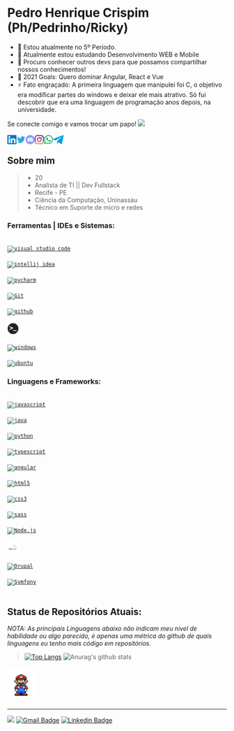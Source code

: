 # Pedro Henrique Crispim (Ph/Pedrinho/Ricky)
- 🔭 Estou atualmente no 5º Período.
- 🌱 Atualmente estou estudando Desenvolvimento WEB e Mobile
- 👯 Procuro conhecer outros devs para que possamos compartilhar nossos conhecimentos!
- 🥅 2021 Goals: Quero dominar Angular, React e Vue
- ⚡ Fato engraçado: A primeira linguagem que manipulei foi C, o objetivo era modificar partes do windows e deixar ele mais atrativo. Só fui descobrir que era uma linguagem de programação anos depois, na universidade.

Se conecte comigo e vamos trocar um papo! <img src="https://github.com/blackcater/blackcater/raw/master/images/Hi.gif" height="18" />  <br>
<br>
<a href="https://www.linkedin.com/in/rycky5">
  <img align="left" alt="Pedro Crispim | Linkedin" width="21px" src="https://github.com/rycky5/rycky5/blob/main/assets/linkedin.svg" />
</a>
<a href="https://twitter.com/lost_j3di">
  <img align="left" alt="Pedro Crispim | Twitter" width="21px" src="https://github.com/rycky5/rycky5/blob/main/assets/twitter.svg" />
</a>
<a href="https://discord.gg/D7DStQ7WTm">
  <img align="left" alt="Pedro Crispim | Linkedin" width="21px" src="https://github.com/rycky5/rycky5/blob/main/assets/discord-round.svg" />
</a>
<a href="https://www.instagram.com/lost_j3di">
  <img align="left" alt="Pedro Crispim | Instagram" width="21px" src="https://github.com/rycky5/rycky5/blob/main/assets/instagram.svg" />
</a>
<a href="https://wa.me/55081998063536">
  <img align="left" alt="Pedro Crispim | Whatsapp" height="21px" src="https://github.com/rycky5/rycky5/blob/main/assets/WhatsApp.png" />
</a>
<a href="https://telegram.me/lost_j3di">
  <img align="left" alt="Pedro Crispim | Telegram" height="21px" src="https://github.com/rycky5/rycky5/blob/main/assets/Telegram.png" />
</a>
<br>

## Sobre mim 

> * 20
> * Analista de TI || Dev Fullstack
> * Recife - PE
> * Ciência da Computação, Uninassau
> * Técnico em Suporte de micro e redes


### Ferramentas | IDEs e Sistemas:

[<code>
<img alt="visual studio code" width="26px" src="https://img.icons8.com/fluent/240/000000/visual-studio-code-2019.png" />
</code>](https://code.visualstudio.com/)
[<code>
<img alt="intellij idea" width="26px" src="https://img.icons8.com/color/240/000000/intellij-idea.png" />
</code>](https://www.jetbrains.com/idea/)
[<code>
<img alt="pycharm" width="26px" src="https://img.icons8.com/color/240/000000/pycharm.png" />
</code>](https://www.jetbrains.com/pycharm/)
[<code>
<img alt="Git" width="26px" src="https://img.icons8.com/color/240/000000/git.png">
</code>](https://git-scm.com/)
[<code>
<img alt="github" width="26px" src="https://img.icons8.com/ios-glyphs/240/000000/github.png">
</code>](https://github.com/)
[<code>
<img alt="terminal" width="26px" src="https://raw.githubusercontent.com/github/explore/80688e429a7d4ef2fca1e82350fe8e3517d3494d/topics/terminal/terminal.png">
</code>](https://docs.microsoft.com/en-us/windows/terminal/)
[<code>
<img alt="windows" width="26px" src="https://img.icons8.com/color/240/000000/windows-10.png">
</code>](https://www.microsoft.com/en-us/windows)
[<code>
<img alt="ubuntu" width="26px" src="https://img.icons8.com/color/96/000000/ubuntu--v1.png">
</code>](https://ubuntu.com/)

  
### Linguagens e Frameworks:
[<code>
<img alt="javascript" width="26px" src="https://img.icons8.com/color/240/000000/javascript.png" />
</code>](https://developer.mozilla.org/en-US/docs/Web/JavaScript)
[<code>
<img alt="java" width="26px" src="https://img.icons8.com/color/240/000000/java-coffee-cup-logo.png">
</code>](https://docs.oracle.com/en/java/)
[<code>
<img alt="python" width="26px" src="https://img.icons8.com/color/240/000000/python.png">
</code>](https://www.python.org/)
[<code>
<img alt="typescript" width="26px" src="https://img.icons8.com/color/240/000000/typescript.png">
</code>](https://www.typescriptlang.org/)
[<code>
<img alt="angular" width="26px" src="https://img.icons8.com/color/240/000000/angularjs.png">
</code>](https://angular.io)
[<code>
<img alt="html5" width="26px" src="https://img.icons8.com/color/240/000000/html-5.png">
</code>](https://developer.mozilla.org/en-US/docs/Web/HTML)
[<code>
<img alt="css3" width="26px" src="https://img.icons8.com/color/240/000000/css3.png">
</code>](https://developer.mozilla.org/en-US/docs/Web/CSS)
[<code>
<img alt="sass" width="26px" src="https://img.icons8.com/color/240/000000/sass.png">
</code>](https://sass-lang.com/)
[<code>
<img alt="Node.js" width="26px" src="https://img.icons8.com/color/240/000000/nodejs.png">
</code>](https://nodejs.org/en/)
[<code>
<img alt="MySQL" width="26px" src="https://raw.githubusercontent.com/github/explore/80688e429a7d4ef2fca1e82350fe8e3517d3494d/topics/mysql/mysql.png">
</code>](https://dev.mysql.com/)
[<code>
<img alt="Drupal" width="26px" src="https://img.icons8.com/color/240/000000/drupal.png">
</code>](https://www.drupal.org/)
[<code>
<img alt="Symfony" width="26px" src="https://img.icons8.com/color/48/000000/symfony.png">
</code>](https://symfony.com)
<br />



## Status de Repositórios Atuais:
*NOTA: As principais Linguagens abaixo não indicam meu nível de habilidade ou algo parecido, é apenas uma métrica do github de quais linguagens eu tenho mais código em repositórios.*

> [![Top Langs](https://github-readme-stats.vercel.app/api/top-langs/?username=rycky5&theme=vision-friendly-dark)](https://github.com/anuraghazra/github-readme-stats) ![Anurag's github stats](https://github-readme-stats.vercel.app/api?username=rycky5&show_icons=true&theme=chartreuse-dark)

<img src="https://github.com/rycky5/rycky5/blob/main/assets/mario.gif" height="80"/>

---
<img src="https://visitor-badge.laobi.icu/badge?page_id=rycky5.rycky5" text-align="center"/>   [![Gmail Badge](https://img.shields.io/badge/-pedro9937@gmail.com-c14438?style=flat-square&logo=Gmail&logoColor=white&link=mailto:pedro9937@gmail.com)](mailto:pedro9937@gmail.com)   [![Linkedin Badge](https://img.shields.io/badge/-PedroCrispim-blue?style=flat-square&logo=Linkedin&logoColor=white&link=https://www.linkedin.com/in/rycky5)](https://www.linkedin.com/in/rycky5)

